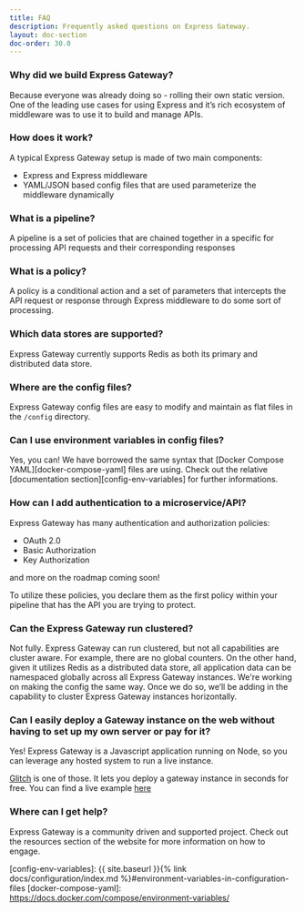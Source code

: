 ```yaml
---
title: FAQ
description: Frequently asked questions on Express Gateway.
layout: doc-section
doc-order: 30.0
---
```


### Why did we build Express Gateway?

Because everyone was already doing so - rolling their own static version.  One of the leading use cases for using
Express and it’s rich ecosystem of middleware was to use it to build and manage APIs.

### How does it work?

A typical Express Gateway setup is made of two main components:
* Express and Express middleware
* YAML/JSON based config files that are used parameterize the middleware dynamically

### What is a pipeline?

A pipeline is a set of policies that are chained together in a specific for processing API requests and their
corresponding responses

### What is a policy?

A policy is a conditional action and a set of parameters that intercepts the API request or response through Express
middleware to do some sort of processing.

### Which data stores are supported?

Express Gateway currently supports Redis as both its primary and distributed data store.

### Where are the config files?

Express Gateway config files are easy to modify and maintain as flat files in the `/config` directory.

### Can I use environment variables in config files?

Yes, you can! We have borrowed the same syntax that [Docker Compose YAML][docker-compose-yaml] files are using.
Check out the relative [documentation section][config-env-variables] for further informations.

### How can I add authentication to a microservice/API?

Express Gateway has many authentication and authorization policies:

* OAuth 2.0
* Basic Authorization
* Key Authorization

and more on the roadmap coming soon!

To utilize these policies, you declare them as the first policy within your pipeline that has the API you are trying
to protect.

### Can the Express Gateway run clustered?

Not fully. Express Gateway can run clustered, but not all capabilities are cluster aware. For example, there are no
global counters. On the other hand, given it utilizes Redis as a distributed data store, all application data can be
namespaced globally across all Express Gateway instances.
We're working on making the config the same way. Once we do so, we’ll be adding in the capability to cluster Express
Gateway instances horizontally.

### Can I easily deploy a Gateway instance on the web without having to set up my own server or pay for it?

Yes! Express Gateway is a Javascript application running on Node, so you can leverage any hosted system to run a live
instance.

[Glitch](https://glitch.com) is one of those. It lets you deploy a gateway instance in seconds for free. You can find
a live example [here](https://glitch.com/edit/#!/express-gateway-test)

### Where can I get help?

Express Gateway is a community driven and supported project. Check out the resources section of the website for more
information on how to engage.

[config-env-variables]: {{ site.baseurl }}{% link docs/configuration/index.md %}#environment-variables-in-configuration-files
[docker-compose-yaml]: https://docs.docker.com/compose/environment-variables/
